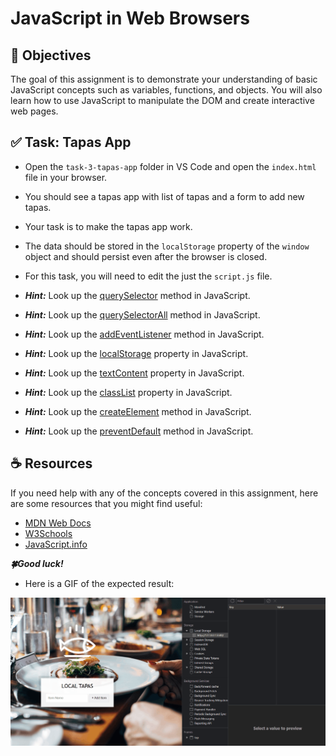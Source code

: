 # JavaScript in Web Browsers

## 🎯 Objectives

The goal of this assignment is to demonstrate your understanding of basic JavaScript concepts such as variables, functions, and objects. You will also learn how to use JavaScript to manipulate the DOM and create interactive web pages.

## ✅ Task: Tapas App

- Open the `task-3-tapas-app` folder in VS Code and open the `index.html` file in your browser.
- You should see a tapas app with list of tapas and a form to add new tapas.
- Your task is to make the tapas app work.
- The data should be stored in the `localStorage` property of the `window` object and should persist even after the browser is closed.
- For this task, you will need to edit the just the `script.js` file.

- **_Hint:_** Look up the [querySelector](https://developer.mozilla.org/en-US/docs/Web/API/Document/querySelector) method in JavaScript.
- **_Hint:_** Look up the [querySelectorAll](https://developer.mozilla.org/en-US/docs/Web/API/Document/querySelectorAll) method in JavaScript.
- **_Hint:_** Look up the [addEventListener](https://developer.mozilla.org/en-US/docs/Web/API/EventTarget/addEventListener) method in JavaScript.
- **_Hint:_** Look up the [localStorage](https://developer.mozilla.org/en-US/docs/Web/API/Window/localStorage) property in JavaScript.
- **_Hint:_** Look up the [textContent](https://developer.mozilla.org/en-US/docs/Web/API/Node/textContent) property in JavaScript.
- **_Hint:_** Look up the [classList](https://developer.mozilla.org/en-US/docs/Web/API/Element/classList) property in JavaScript.
- **_Hint:_** Look up the [createElement](https://developer.mozilla.org/en-US/docs/Web/API/Document/createElement) method in JavaScript.
- **_Hint:_** Look up the [preventDefault](https://developer.mozilla.org/en-US/docs/Web/API/Event/preventDefault) method in JavaScript.

## ☕ Resources

If you need help with any of the concepts covered in this assignment, here are some resources that you might find useful:

- [MDN Web Docs](https://developer.mozilla.org/en-US/docs/Web/JavaScript)
- [W3Schools](https://www.w3schools.com/js/)
- [JavaScript.info](https://javascript.info/)

**_🍀Good luck!_**

- Here is a GIF of the expected result:

![Countdown](src/media/tapas.gif)
